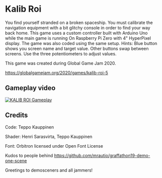 # Kalib Roi

You find yourself stranded on a broken spaceship. You must calibrate the navigation equipment with a bit glitchy console in order to find your way back home. This game uses a custom controller built with Arduino Uno while the main game is running On Raspberry Pi Zero with 4" HyperPixel display. The game was also coded using the same setup. Hints: Blue button shows you screen name and target value. Other buttons swap between screens. Use the three potentiometers to adjust values.

This game was created during Global Game Jam 2020.

https://globalgamejam.org/2020/games/kalib-roi-5

## Gameplay video
[![KALIB ROI Gameplay](http://img.youtube.com/vi/R1bLdnSRcd8/0.jpg)](http://www.youtube.com/watch?v=R1bLdnSRcd8 "KALIB ROI Gameplay")

## Credits
Code: Teppo Kauppinen

Shader: Henri Sarasvirta, Teppo Kauppinen

Font: Orbitron licensed under Open Font License

Kudos to people behind https://github.com/mrautio/graffathon19-demo-one-scene

Greetings to demosceners and all jammers!
